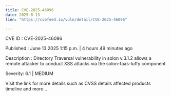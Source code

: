 ```yaml
---
title: CVE-2025-46096
date: 2025-6-13
lien: "https://cvefeed.io/vuln/detail/CVE-2025-46096"

---
```


CVE ID : CVE-2025-46096

Published :  June 13
2025
1:15 p.m. | 4 hours
49 minutes ago

Description : Directory Traversal vulnerability in solon v.3.1.2 allows a remote attacker to conduct XSS attacks via the solon-faas-luffy component

Severity: 6.1 | MEDIUM

Visit the link for more details
such as CVSS details
affected products
timeline
and more...
